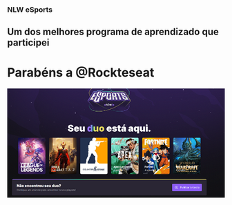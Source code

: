 ### NLW **eSports**
## Um dos melhores programa de aprendizado que participei

# Parabéns a @Rockteseat

<img src="https://github.com/josealves380/NLWeSports_Web/blob/main/public/pagina.png" alt="">
